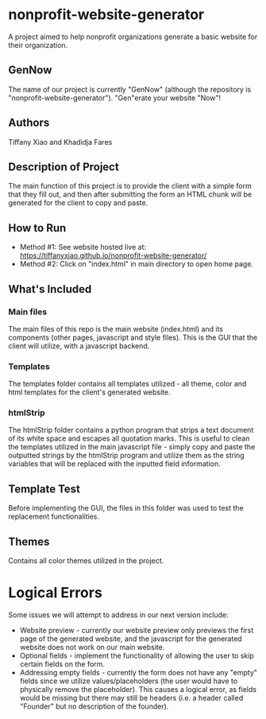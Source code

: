 # nonprofit-website-generator
A project aimed to help nonprofit organizations generate a basic website for their organization.

## GenNow
The name of our project is currently "GenNow" (although the repository is "nonprofit-website-generator"). "Gen"erate your website "Now"! 

## Authors
Tiffany Xiao and Khadidja Fares

## Description of Project
The main function of this project is to provide the client with a simple form that they fill out, and then after submitting the form an HTML chunk will be generated for the client to copy and paste.

## How to Run
* Method #1: See website hosted live at: https://tiffanyxiao.github.io/nonprofit-website-generator/
* Method #2: Click on "index.html" in main directory to open home page.

## What's Included

### Main files
The main files of this repo is the main website (index.html) and its components (other pages, javascript and style files). This is the GUI that the client will utilize, with a javascript backend.

### Templates
The templates folder contains all templates utilized - all theme, color and html templates for the client's generated website.

### htmlStrip
The htmlStrip folder contains a python program that strips a text document of its white space and escapes all quotation marks. This is useful to clean the templates utilized in the main javascript file - simply copy and paste the outputted strings by the htmlStrip program and utilize them as the string variables that will be replaced with the inputted field information.

## Template Test
Before implementing the GUI, the files in this folder was used to test the replacement functionalities.

## Themes
Contains all color themes utilized in the project.

# Logical Errors
Some issues we will attempt to address in our next version include:
* Website preview - currently our website preview only previews the first page of the generated website, and the javascript for the generated website does not work on our main website.
* Optional fields - implement the functionality of allowing the user to skip certain fields on the form.
* Addressing empty fields - currently the form does not have any "empty" fields since we utilize values/placeholders (the user would have to physically remove the placeholder). This causes a logical error, as fields would be missing but there may still be headers (i.e. a header called "Founder" but no description of the founder).
